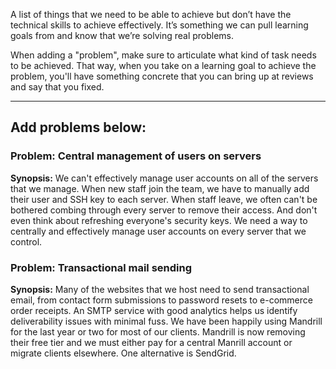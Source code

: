 A list of things that we need to be able to achieve but don’t have the technical skills to achieve effectively. It’s something we can pull learning goals from and know that we’re solving real problems.

When adding a "problem", make sure to articulate what kind of task needs to be achieved. That way, when you take on a learning goal to achieve the problem, you'll have something concrete that you can bring up at reviews and say that you fixed.

-------------------
Add problems below:
-------------------

### Problem: Central management of users on servers
**Synopsis:** We can't effectively manage user accounts on all of the servers that we manage. When new staff join the team, we have to manually add their user and SSH key to each server. When staff leave, we often can't be bothered combing through every server to remove their access. And don't even think about refreshing everyone's security keys. We need a way to centrally and effectively manage user accounts on every server that we control.

### Problem: Transactional mail sending
**Synopsis:** Many of the websites that we host need to send transactional email, from contact form submissions to password resets to e-commerce order receipts. An SMTP service with good analytics helps us identify deliverability issues with minimal fuss. We have been happily using Mandrill for the last year or two for most of our clients. Mandrill is now removing their free tier and we must either pay for a central Manrill account or migrate clients elsewhere. One alternative is SendGrid.
